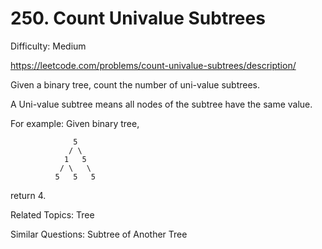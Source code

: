 # 250. Count Univalue Subtrees

Difficulty: Medium

https://leetcode.com/problems/count-univalue-subtrees/description/

Given a binary tree, count the number of uni-value subtrees.

A Uni-value subtree means all nodes of the subtree have the same value.

For example:
Given binary tree,
```
              5
             / \
            1   5
           / \   \
          5   5   5
```
return 4.

Related Topics: Tree

Similar Questions: Subtree of Another Tree

